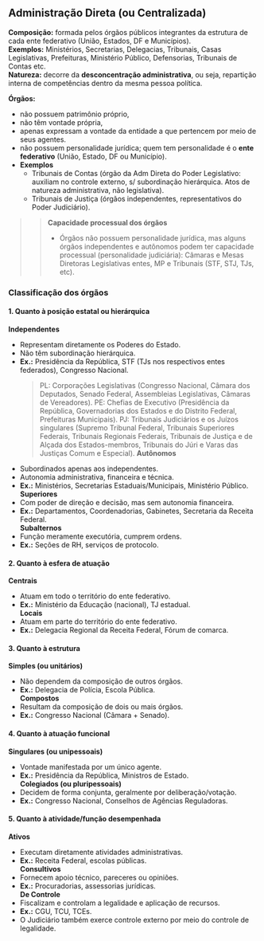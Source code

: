 ## Administração Direta (ou Centralizada)

**Composição:** formada pelos órgãos públicos integrantes da estrutura de cada ente federativo (União, Estados, DF e Municípios).  
**Exemplos:** Ministérios, Secretarias, Delegacias, Tribunais, Casas Legislativas, Prefeituras, Ministério Público, Defensorias, Tribunais de Contas etc.  
**Natureza:** decorre da **desconcentração administrativa**, ou seja, repartição interna de competências dentro da mesma pessoa política.  

**Órgãos:**
- não possuem patrimônio próprio,  
- não têm vontade própria,  
- apenas expressam a vontade da entidade a que pertencem por meio de seus agentes.  
- não possuem personalidade jurídica; quem tem personalidade é o **ente federativo** (União, Estado, DF ou Município).  
- **Exemplos** 
    - Tribunais de Contas (órgão da Adm Direta do Poder Legislativo: auxiliam no controle externo, s/ subordinação hierárquica. Atos de natureza administrativa, não legislativa).
    - Tribunais de Justiça (órgãos independentes, representativos do Poder Judiciário).

>> **Capacidade processual dos órgãos**
>> - Órgãos não possuem personalidade jurídica, mas alguns órgãos independentes e autônomos podem ter capacidade processual (personalidade judiciária): Câmaras e Mesas Diretoras Legislativas entes, MP e Tribunais (STF, STJ, TJs, etc).

### Classificação dos órgãos

#### 1. Quanto à posição estatal ou hierárquica
**Independentes**
- Representam diretamente os Poderes do Estado.  
- Não têm subordinação hierárquica.  
- **Ex.:** Presidência da República, STF (TJs nos respectivos entes federados), Congresso Nacional.  
    > PL: Corporações Legislativas (Congresso Nacional, Câmara dos Deputados, Senado Federal, Assembleias Legislativas, Câmaras de Vereadores).
    > PE: Chefias de Executivo (Presidência da República, Governadorias dos Estados e do Distrito Federal, Prefeituras Municipais).
    > PJ: Tribunais Judiciários e os Juízos singulares (Supremo Tribunal Federal, Tribunais Superiores Federais, Tribunais Regionais Federais, Tribunais de Justiça e de Alçada dos Estados-membros, Tribunais do Júri e Varas das Justiças Comum e Especial).
**Autônomos**
- Subordinados apenas aos independentes.  
- Autonomia administrativa, financeira e técnica.  
- **Ex.:** Ministérios, Secretarias Estaduais/Municipais, Ministério Público.
**Superiores**
- Com poder de direção e decisão, mas sem autonomia financeira.  
- **Ex.:** Departamentos, Coordenadorias, Gabinetes, Secretaria da Receita Federal.  
**Subalternos**
- Função meramente executória, cumprem ordens.  
- **Ex.:** Seções de RH, serviços de protocolo.  

#### 2. Quanto à esfera de atuação
**Centrais**
- Atuam em todo o território do ente federativo.  
- **Ex.:** Ministério da Educação (nacional), TJ estadual.  
**Locais**
- Atuam em parte do território do ente federativo.  
- **Ex.:** Delegacia Regional da Receita Federal, Fórum de comarca.  

#### 3. Quanto à estrutura
**Simples (ou unitários)**
- Não dependem da composição de outros órgãos.  
- **Ex.:** Delegacia de Polícia, Escola Pública.  
**Compostos**
- Resultam da composição de dois ou mais órgãos.  
- **Ex.:** Congresso Nacional (Câmara + Senado).  

#### 4. Quanto à atuação funcional
**Singulares (ou unipessoais)**
- Vontade manifestada por um único agente.  
- **Ex.:** Presidência da República, Ministros de Estado.  
**Colegiados (ou pluripessoais)**
- Decidem de forma conjunta, geralmente por deliberação/votação.  
- **Ex.:** Congresso Nacional, Conselhos de Agências Reguladoras.  

#### 5. Quanto à atividade/função desempenhada
**Ativos**
- Executam diretamente atividades administrativas.  
- **Ex.:** Receita Federal, escolas públicas.  
**Consultivos**
- Fornecem apoio técnico, pareceres ou opiniões.  
- **Ex.:** Procuradorias, assessorias jurídicas.  
**De Controle**
- Fiscalizam e controlam a legalidade e aplicação de recursos.  
- **Ex.:** CGU, TCU, TCEs.  
- O Judiciário também exerce controle externo por meio do controle de legalidade.  



